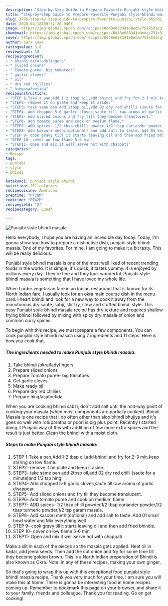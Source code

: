 ```yaml
---
description: "Step-by-Step Guide to Prepare Favorite Punjabi style bhindi masala"
title: "Step-by-Step Guide to Prepare Favorite Punjabi style bhindi masala"
slug: 3786-step-by-step-guide-to-prepare-favorite-punjabi-style-bhindi-masala
date: 2020-04-18T09:57:20.946Z
image: https://img-global.cpcdn.com/recipes/0d48e088341e0eda/751x532cq70/punjabi-style-bhindi-masala-recipe-main-photo.jpg
thumbnail: https://img-global.cpcdn.com/recipes/0d48e088341e0eda/751x532cq70/punjabi-style-bhindi-masala-recipe-main-photo.jpg
cover: https://img-global.cpcdn.com/recipes/0d48e088341e0eda/751x532cq70/punjabi-style-bhindi-masala-recipe-main-photo.jpg
author: Sara Lowe
ratingvalue: 3.8
reviewcount: 10
recipeingredient:
- " bhindi okraladyfingers"
- " sliced onions"
- " Tomato puree  big tomatoes"
- " garlic cloves"
- " oil"
- " dry red chillies"
- " hingasafoetida"
recipeinstructions:
- "STEP 1-Take a pan,Add 1-2 tbsp oil,add bhindi and fry for 2-3 min.keep stirring on low flame."
- "STEP2- remove it on plate and keep it aside."
- "STEP3- take same pan add 2tbsp oil,add 02 dry red chilli (saute for a minute)and 1/2 tsp hing."
- "STEP4- Add chopped 5-6 garlic cloves,saute till raw aroma of garlic disappear"
- "STEP5- Add sliced onions and fry till they become translucent."
- "STEP6- Add tomato puree and cook on medium flame."
- "STEP7- ADD spices- 1/2 tbsp chilli powder,1/2 tbsp coriander powder,1/2 tbsp turmeric powder,1/2 tsp garam masala."
- "STEP8- Add kasoori methi(optional) and add salt to taste. Add 01 small bowl water and Mix everything well"
- "STEP 9- cook gravy till it starts leaving oil and then add fried bhindis."
- "STEP 10- cover on low flame 5-6 min"
- "STEP11- Open and mix it well.serve hot with chappati"
categories:
- Recipe
tags:
- punjabi
- style
- bhindi

katakunci: punjabi style bhindi 
nutrition: 211 calories
recipecuisine: American
preptime: "PT28M"
cooktime: "PT42M"
recipeyield: "2"
recipecategory: Lunch

---
```



![Punjabi style bhindi masala](https://img-global.cpcdn.com/recipes/0d48e088341e0eda/751x532cq70/punjabi-style-bhindi-masala-recipe-main-photo.jpg)

Hello everybody, I hope you are having an incredible day today. Today, I'm gonna show you how to prepare a distinctive dish, punjabi style bhindi masala. One of my favorites. For mine, I am going to make it a bit tasty. This will be really delicious.

Punjabi style bhindi masala is one of the most well liked of recent trending foods in the world. It is simple, it's quick, it tastes yummy. It is enjoyed by millions every day. They're fine and they look wonderful. Punjabi style bhindi masala is something that I have loved my whole life.

When I order vegetarian fare in an Indian restaurant that is known for its North Indian fare, I usually look for an okra main course dish in the menu card. I heart bhindi and look for a new way to cook it away from the monotonous dry saute, sabji, stir fry, stew and stuffed bhindi style. This easy Punjabi style bhindi masala recipe has dry texture and requires shallow frying bhindi followed by mixing with spicy dry masala of onion and common curry spices.


To begin with this recipe, we must prepare a few components. You can cook punjabi style bhindi masala using 7 ingredients and 11 steps. Here is how you cook that.

<!--inarticleads1-->

##### The ingredients needed to make Punjabi style bhindi masala:

1. Take  bhindi /okra/ladyfingers
1. Prepare  sliced onions
1. Prepare  Tomato puree-  big tomatoes
1. Get  garlic cloves
1. Make ready  oil
1. Prepare  dry red chillies
1. Prepare  hing/asafoetida


When you are cooking bhindi sabzi, don&#39;t add salt until the mid-way point of cooking your masala (when most components are partially cooked). Bhindi Masala is one recipe that I do often other than aloo bhindi bhujiya and it&#39;s goes so well with roti/paratha or poori is big plus point. Recently I started doing it Punjabi way of this with addition of few more extra spices and the result is just better. Clean the bhindi with a moist cloth. 

<!--inarticleads2-->

##### Steps to make Punjabi style bhindi masala:

1. STEP 1-Take a pan,Add 1-2 tbsp oil,add bhindi and fry for 2-3 min.keep stirring on low flame.
1. STEP2- remove it on plate and keep it aside.
1. STEP3- take same pan add 2tbsp oil,add 02 dry red chilli (saute for a minute)and 1/2 tsp hing.
1. STEP4- Add chopped 5-6 garlic cloves,saute till raw aroma of garlic disappear
1. STEP5- Add sliced onions and fry till they become translucent.
1. STEP6- Add tomato puree and cook on medium flame.
1. STEP7- ADD spices- 1/2 tbsp chilli powder,1/2 tbsp coriander powder,1/2 tbsp turmeric powder,1/2 tsp garam masala.
1. STEP8- Add kasoori methi(optional) and add salt to taste. Add 01 small bowl water and Mix everything well
1. STEP 9- cook gravy till it starts leaving oil and then add fried bhindis.
1. STEP 10- cover on low flame 5-6 min
1. STEP11- Open and mix it well.serve hot with chappati


Make a slit in each of the pieces so the masala gets applied. Heat oil in kadai, add jeera seeds. Then add the cut onion and fry for some time till they become golden brown. This is a North Indian preperation of Bhindi is also known as Okra. Note: in any of these recipes, making your own ginger. 

So that's going to wrap this up with this exceptional food punjabi style bhindi masala recipe. Thank you very much for your time. I am sure you will make this at home. There is gonna be interesting food in home recipes coming up. Remember to bookmark this page on your browser, and share it to your family, friends and colleague. Thank you for reading. Go on get cooking!
